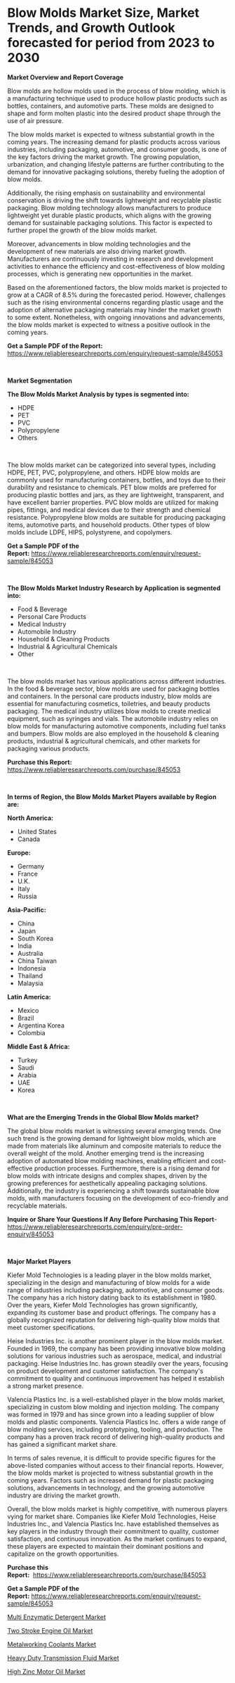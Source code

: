 <p><h1>Blow Molds Market Size, Market Trends, and Growth Outlook forecasted for period from 2023 to 2030</h1></p><p><strong>Market Overview and Report Coverage</strong></p>
<p><p>Blow molds are hollow molds used in the process of blow molding, which is a manufacturing technique used to produce hollow plastic products such as bottles, containers, and automotive parts. These molds are designed to shape and form molten plastic into the desired product shape through the use of air pressure.</p><p>The blow molds market is expected to witness substantial growth in the coming years. The increasing demand for plastic products across various industries, including packaging, automotive, and consumer goods, is one of the key factors driving the market growth. The growing population, urbanization, and changing lifestyle patterns are further contributing to the demand for innovative packaging solutions, thereby fueling the adoption of blow molds.</p><p>Additionally, the rising emphasis on sustainability and environmental conservation is driving the shift towards lightweight and recyclable plastic packaging. Blow molding technology allows manufacturers to produce lightweight yet durable plastic products, which aligns with the growing demand for sustainable packaging solutions. This factor is expected to further propel the growth of the blow molds market.</p><p>Moreover, advancements in blow molding technologies and the development of new materials are also driving market growth. Manufacturers are continuously investing in research and development activities to enhance the efficiency and cost-effectiveness of blow molding processes, which is generating new opportunities in the market.</p><p>Based on the aforementioned factors, the blow molds market is projected to grow at a CAGR of 8.5% during the forecasted period. However, challenges such as the rising environmental concerns regarding plastic usage and the adoption of alternative packaging materials may hinder the market growth to some extent. Nonetheless, with ongoing innovations and advancements, the blow molds market is expected to witness a positive outlook in the coming years.</p></p>
<p><strong>Get a Sample PDF of the Report:</strong> <a href="https://www.reliableresearchreports.com/enquiry/request-sample/845053">https://www.reliableresearchreports.com/enquiry/request-sample/845053</a></p>
<p>&nbsp;</p>
<p><strong>Market Segmentation</strong></p>
<p><strong>The Blow Molds Market Analysis by types is segmented into:</strong></p>
<p><ul><li>HDPE</li><li>PET</li><li>PVC</li><li>Polypropylene</li><li>Others</li></ul></p>
<p>&nbsp;</p>
<p><p>The blow molds market can be categorized into several types, including HDPE, PET, PVC, polypropylene, and others. HDPE blow molds are commonly used for manufacturing containers, bottles, and toys due to their durability and resistance to chemicals. PET blow molds are preferred for producing plastic bottles and jars, as they are lightweight, transparent, and have excellent barrier properties. PVC blow molds are utilized for making pipes, fittings, and medical devices due to their strength and chemical resistance. Polypropylene blow molds are suitable for producing packaging items, automotive parts, and household products. Other types of blow molds include LDPE, HIPS, polystyrene, and copolymers.</p></p>
<p><strong>Get a Sample PDF of the Report:</strong>&nbsp;<a href="https://www.reliableresearchreports.com/enquiry/request-sample/845053">https://www.reliableresearchreports.com/enquiry/request-sample/845053</a></p>
<p>&nbsp;</p>
<p><strong>The Blow Molds Market Industry Research by Application is segmented into:</strong></p>
<p><ul><li>Food & Beverage</li><li>Personal Care Products</li><li>Medical Industry</li><li>Automobile Industry</li><li>Household & Cleaning Products</li><li>Industrial & Agricultural Chemicals</li><li>Other</li></ul></p>
<p>&nbsp;</p>
<p><p>The blow molds market has various applications across different industries. In the food & beverage sector, blow molds are used for packaging bottles and containers. In the personal care products industry, blow molds are essential for manufacturing cosmetics, toiletries, and beauty products packaging. The medical industry utilizes blow molds to create medical equipment, such as syringes and vials. The automobile industry relies on blow molds for manufacturing automotive components, including fuel tanks and bumpers. Blow molds are also employed in the household & cleaning products, industrial & agricultural chemicals, and other markets for packaging various products.</p></p>
<p><strong>Purchase this Report:</strong>&nbsp; <a href="https://www.reliableresearchreports.com/purchase/845053">https://www.reliableresearchreports.com/purchase/845053</a></p>
<p>&nbsp;</p>
<p><strong>In terms of Region, the Blow Molds Market Players available by Region are:</strong></p>
<p>
    <p> <strong> North America: </strong>
        <ul>
            <li>United States</li>
            <li>Canada</li>
        </ul>
        </p> 
    <p> <strong> Europe: </strong>
        <ul>
            <li>Germany</li>
            <li>France</li>
            <li>U.K.</li>
            <li>Italy</li>
            <li>Russia</li>
        </ul>
        </p> 
    <p> <strong> Asia-Pacific: </strong>
        <ul>
            <li>China</li>
            <li>Japan</li>
            <li>South Korea</li>
            <li>India</li>
            <li>Australia</li>
            <li>China Taiwan</li>
            <li>Indonesia</li>
            <li>Thailand</li>
            <li>Malaysia</li>
        </ul>
        </p> 
    <p> <strong> Latin America: </strong>
        <ul>
            <li>Mexico</li>
            <li>Brazil</li>
            <li>Argentina Korea</li>
            <li>Colombia</li>
        </ul>
        </p> 
    <p> <strong> Middle East & Africa: </strong>
        <ul>
            <li>Turkey</li>
            <li>Saudi</li>
            <li>Arabia</li>
            <li>UAE</li>
            <li>Korea</li>
        </ul>
    </p>
    </p>
<p>&nbsp;</p>
<p><strong>What are the Emerging Trends in the Global Blow Molds market?</strong></p>
<p><p>The global blow molds market is witnessing several emerging trends. One such trend is the growing demand for lightweight blow molds, which are made from materials like aluminum and composite materials to reduce the overall weight of the mold. Another emerging trend is the increasing adoption of automated blow molding machines, enabling efficient and cost-effective production processes. Furthermore, there is a rising demand for blow molds with intricate designs and complex shapes, driven by the growing preferences for aesthetically appealing packaging solutions. Additionally, the industry is experiencing a shift towards sustainable blow molds, with manufacturers focusing on the development of eco-friendly and recyclable materials.</p></p>
<p><strong>Inquire or Share Your Questions If Any Before Purchasing This Report</strong>- <a href="https://www.reliableresearchreports.com/enquiry/pre-order-enquiry/845053">https://www.reliableresearchreports.com/enquiry/pre-order-enquiry/845053</a></p>
<p>&nbsp;</p>
<p><strong>Major Market Players</strong></p>
<p><p>Kiefer Mold Technologies is a leading player in the blow molds market, specializing in the design and manufacturing of blow molds for a wide range of industries including packaging, automotive, and consumer goods. The company has a rich history dating back to its establishment in 1980. Over the years, Kiefer Mold Technologies has grown significantly, expanding its customer base and product offerings. The company has a globally recognized reputation for delivering high-quality blow molds that meet customer specifications.</p><p>Heise Industries Inc. is another prominent player in the blow molds market. Founded in 1969, the company has been providing innovative blow molding solutions for various industries such as aerospace, medical, and industrial packaging. Heise Industries Inc. has grown steadily over the years, focusing on product development and customer satisfaction. The company's commitment to quality and continuous improvement has helped it establish a strong market presence.</p><p>Valencia Plastics Inc. is a well-established player in the blow molds market, specializing in custom blow molding and injection molding. The company was formed in 1979 and has since grown into a leading supplier of blow molds and plastic components. Valencia Plastics Inc. offers a wide range of blow molding services, including prototyping, tooling, and production. The company has a proven track record of delivering high-quality products and has gained a significant market share.</p><p>In terms of sales revenue, it is difficult to provide specific figures for the above-listed companies without access to their financial reports. However, the blow molds market is projected to witness substantial growth in the coming years. Factors such as increased demand for plastic packaging solutions, advancements in technology, and the growing automotive industry are driving the market growth.</p><p>Overall, the blow molds market is highly competitive, with numerous players vying for market share. Companies like Kiefer Mold Technologies, Heise Industries Inc., and Valencia Plastics Inc. have established themselves as key players in the industry through their commitment to quality, customer satisfaction, and continuous innovation. As the market continues to expand, these players are expected to maintain their dominant positions and capitalize on the growth opportunities.</p></p>
<p><strong>Purchase this Report:</strong>&nbsp;&nbsp;<a href="https://www.reliableresearchreports.com/purchase/845053">https://www.reliableresearchreports.com/purchase/845053</a></p>
<p></p>
<p><strong>Get a Sample PDF of the Report:</strong>&nbsp;<a href="https://www.reliableresearchreports.com/enquiry/request-sample/845053">https://www.reliableresearchreports.com/enquiry/request-sample/845053</a></p>
<p><p><a href="https://github.com/amae102299/Market-Research-Report-List-1/blob/main/multi-enzymatic-detergent-market.md">Multi Enzymatic Detergent Market</a></p><p><a href="https://github.com/sndrkn/Market-Research-Report-List-1/blob/main/two-stroke-engine-oil-market.md">Two Stroke Engine Oil Market</a></p><p><a href="https://github.com/prosalinda88/Market-Research-Report-List-1/blob/main/metalworking-coolants-market.md">Metalworking Coolants Market</a></p><p><a href="https://github.com/merzlyukov93/Market-Research-Report-List-1/blob/main/heavy-duty-transmission-fluid-market.md">Heavy Duty Transmission Fluid Market</a></p><p><a href="https://github.com/melchekhinf/Market-Research-Report-List-1/blob/main/high-zinc-motor-oil-market.md">High Zinc Motor Oil Market</a></p></p>